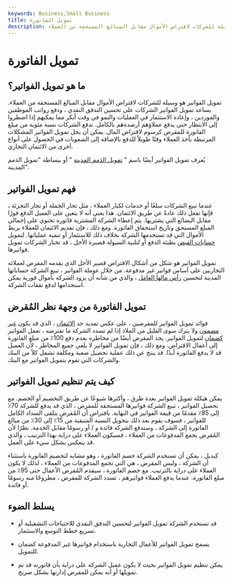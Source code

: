 ```yaml
---
keywords: Business,Small Business
title: تمويل الفاتورة
description: تمويل الفواتير هو وسيلة للشركات لاقتراض الأموال مقابل المبالغ المستحقة من العملاء.
---
```


# تمويل الفاتورة
## ما هو تمويل الفواتير؟

تمويل الفواتير هو وسيلة للشركات لاقتراض الأموال مقابل المبالغ المستحقة من العملاء. يساعد تمويل الفواتير الشركات على تحسين التدفق النقدي ، ودفع رواتب الموظفين والموردين ، وإعادة الاستثمار في العمليات والنمو في وقت أبكر مما يمكنهم إذا اضطروا إلى الانتظار حتى يدفع عملاؤهم أرصدةهم بالكامل. تدفع الشركات نسبة مئوية من مبلغ الفاتورة للمقرض كرسوم لاقتراض المال. يمكن أن يحل تمويل الفواتير المشكلات المرتبطة بأخذ العملاء وقتًا طويلاً للدفع بالإضافة إلى الصعوبات في الحصول على أنواع أخرى من الائتمان التجاري.

يُعرف تمويل الفواتير أيضًا باسم " [تمويل الذمم المدينة](/accountsreceivablefinancing) " أو ببساطة "تمويل الذمم المدينة".

## فهم تمويل الفواتير

عندما تبيع الشركات سلعًا أو خدمات لكبار العملاء ، مثل تجار الجملة أو تجار التجزئة ، فإنها تفعل ذلك عادةً عن طريق الائتمان. هذا يعني أنه لا يتعين على العميل الدفع فورًا مقابل البضائع التي يشتريها. يتم إعطاء الشركة المشترية فاتورة تحتوي على إجمالي المبلغ المستحق وتاريخ استحقاق الفاتورة. ومع ذلك ، فإن تقديم الائتمان للعملاء يربط الأموال التي قد تستخدمها الشركة بخلاف ذلك للاستثمار أو تنمية عملياتها. لتمويل [حسابات القبض](/accountsreceivable) بطيئة الدفع أو لتلبية السيولة قصيرة الأجل ، قد تختار الشركات تمويل فواتيرها.

تمويل الفواتير هو شكل من أشكال الاقتراض قصير الأجل الذي يقدمه المقرض لعملائه التجاريين على أساس فواتير غير مدفوعة. من خلال عوملة الفواتير ، تبيع الشركة حساباتها المدينة لتحسين [رأس مالها العامل](/workingcapital) ، والذي من شأنه أن يزود الشركة بأموال فورية يمكن استخدامها لدفع نفقات الشركة.

## تمويل الفاتورة من وجهة نظر المُقرض

فوائد تمويل الفواتير للمقرضين ، على عكس تمديد حد [الائتمان](/lineofcredit) ، الذي قد يكون [غير مضمون](/unsecured) ولا يترك سوى القليل من الملاذ إذا لم تسدد الشركة ما تقترضه ، تعمل الفواتير [كضمان](/collateral) لتمويل الفواتير. يحد المقرض أيضًا من مخاطره بعدم دفع 100٪ من مبلغ الفاتورة إلى أعمال الاقتراض. ومع ذلك ، فإن تمويل الفواتير لا يلغي جميع المخاطر ، لأن العميل قد لا يدفع الفاتورة أبدًا. قد ينتج عن ذلك عملية تحصيل صعبة ومكلفة تشمل كلاً من البنك والشركات التي تقوم بتمويل الفواتير مع البنك.

## كيف يتم تنظيم تمويل الفواتير

يمكن هيكلة تمويل الفواتير بعدة طرق ، وأكثرها شيوعًا عن طريق التخصيم أو الخصم. مع تحصيل الفواتير ، تبيع الشركة فواتيرها المستحقة للمقرض ، الذي قد يدفع للشركة 70٪ إلى 85٪ مقدمًا من قيمة الفواتير في النهاية. بافتراض أن المُقرض يتلقى السداد الكامل للفواتير ، فسوف يقوم بعد ذلك بتحويل النسبة المتبقية من 15٪ إلى 30٪ من مبالغ الفاتورة إلى الشركة ، وستدفع الشركة فائدة و / أو رسومًا مقابل الخدمة. نظرًا لأن المُقرض يجمع المدفوعات من العملاء ، فسيكون العملاء على دراية بهذا الترتيب ، والذي قد ينعكس بشكل سيء على العمل.

كبديل ، يمكن أن تستخدم الشركة خصم الفاتورة ، وهو مشابه لتخصيم الفاتورة باستثناء أن الشركة ، وليس المقرض ، هي التي تجمع المدفوعات من العملاء ، لذلك لا يكون العملاء على دراية بالترتيب. مع خصم الفاتورة ، سيقدم المُقرض الأعمال حتى 95٪ من مبلغ الفاتورة. عندما يدفع العملاء فواتيرهم ، تسدد الشركة للمقرض ، مطروحًا منه رسومًا أو فائدة.

## يسلط الضوء

- قد تستخدم الشركة تمويل الفواتير لتحسين التدفق النقدي للاحتياجات التشغيلية أو تسريع خطط التوسع والاستثمار.

- يسمح تمويل الفواتير للأعمال التجارية باستخدام فواتيرها غير المدفوعة كضمان للتمويل.

- يمكن تنظيم تمويل الفواتير بحيث لا يكون عميل الشركة على دراية بأن فاتورته قد تم تمويلها أو أنه يمكن للمقرض إدارتها بشكل صريح.

